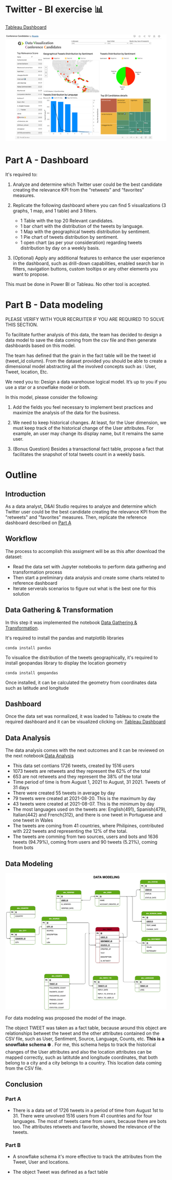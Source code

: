 # Twitter - BI exercise 📊

[Tableau Dashboard](https://public.tableau.com/app/profile/ricardosaldivar/viz/ConferenceCandidates/Dashboard1?publish=yes)

![Candidates Viz](/img/CandidatesViz.png)

# Part A - Dashboard
It's required to:

1. Analyze and determine which Twitter user could be the best candidate creating the relevance KPI from the “retweets” and “favorites” measures.

2. Replicate the following dashboard where you can find 5 visualizations (3 graphs, 1 map, and 1 table) and 3 filters.

   - 1 Table with the top 20 Relevant candidates.
   - 1 bar chart with the distribution of the tweets by language.
   - 1 Map with the geographical tweets distribution by sentiment.
   - 1 Pie chart of tweets distribution by sentiment.
   - 1 open chart (as per your consideration) regarding tweets distribution by day on a weekly basis.

3. (Optional) Apply any additional features to enhance the user experience in the dashboard, such as drill-down capabilities, enabled search bar in filters, navigation buttons, custom tooltips or any other elements you want to propose.

This must be done in Power BI or Tableau. No other tool is accepted.

# Part B - Data modeling

PLEASE VERIFY WITH YOUR RECRUITER IF YOU ARE REQUIRED TO SOLVE THIS SECTION.

To facilitate further analysis of this data, the team has decided to design a data model to save the data coming from the csv file and then generate dashboards based on this model.

The team has defined that the grain in the fact table will be the tweet id (tweet_id column). From the  dataset provided you should be able to create a dimensional model abstracting all the involved concepts such as : User, Tweet, location, Etc.

We need you to:
Design a data warehouse logical model. It’s up to you if you use a star or a snowflake model or both.

In this model, please consider the following:

1. Add the fields you feel necessary to implement best practices and maximize the analysis of the data for the business.

2. We need to keep historical changes. At least, for the User dimension, we must keep track of the historical change of the User attributes. For example, an user may change its display name,  but it remains the same user. 

3. (Bonus Question) Besides a transactional fact table, propose a fact that facilitates the snapshot of total tweets count in a weekly basis.

# Outline
## Introduction
As a data analyst, D&AI Studio requires to analyze and determine which Twitter user could be the best candidate creating the relevance KPI from the "retweets" and "favorites" measures. Then, replicate the reference dashboard described on [Part A](/README.md#part-a---dashboard)
## Workflow
The process to accomplish this assigment will be as this after download the dataset: 
- Read the data set with Jupyter notebooks to perform data gathering and transformation process
- Then start a preliminary data analysis and create some charts related to reference dashboard
- Iterate serverals scenarios to figure out what is the best one for this solution
## Data Gathering & Transformation
In this step it was implemented the notebook [Data Gathering & Transformation](/Data_Gathering-Transformation.ipynb).

It's required to install the pandas and matplotlib libraries
```
conda install pandas
```

To visualice the distribution of the tweets geographically, it's required to install geopandas library to display the location geometry

```
conda install geopandas
```
Once installed, it can be calculated the geometry from coordinates data such as latitude and longitude

## Dashboard
Once the data set was normalized, it was loaded to Tableau to create the required dashboard and it can be visualized clicking on: [Tableau Dashboard](https://public.tableau.com/app/profile/ricardosaldivar/viz/ConferenceCandidates/Dashboard1?publish=yes)

## Data Analysis

The data analysis comes with the next outcomes and it can be reviewed on the next notebook:[Data Analysis](/DataAnalysis.ipynb)

* This data set contians 1726 tweets, created by 1516 users
* 1073 tweets are retweets and they represent the 62% of the total
* 653 are not retweets and they represent the 38% of the total
* Time period of time is from August 1, 2021 to August, 31 2021. Tweets of 31 days
* There were created 55 tweets in average by day
* 79 tweets were created at 2021-08-20. This is the maximum by day
* 43 tweets were created at 2021-08-07. This is the minimum by day
* The most languages used on the tweets are: English(491), Spanish(479), Italian(442) and French(312), and there is one tweet in Portuguese and one tweet in Wales
* The tweets are coming from 41 countries, where Philipines, contributed with 222 tweets and representing the 12% of the total.
* The tweets are comming from two sources, users and bots and 1636 tweets (94.79%), coming from users and 90 tweets (5.21%), coming from bots 




## Data Modeling
![modeling](/img/dataModeling.png)

For data modeling was proposed the model of the image.

The object TWEET was taken as a fact table, because around this object are relationships betweet the tweet and the other attributes contained on the CSV file, such as User, Sentiment, Source, Language, Counts, etc. **This is a snowflake schema ❄️** . For me, this schema helps to track the historical changes of the User attributes and also the location attributes can be mapped correctly, such as latitutde and longitude coordinates, that both belong to a city and a city belongs to a country. This location data coming from the CSV file.

## Conclusion
### Part A
* There is a data set of 1726 tweets in a period of time from August 1st to 31. There were unvolved 1516 users from 41 countries and for four languages. The most of tweets came from users, because there are bots too. The attributes retweets and favorite, showed the relevance of the tweets. 

### Part B
* A snowflake schema it's more effective to track the attributes from the Tweet, User and locations.

* The object Tweet was defined as a fact table